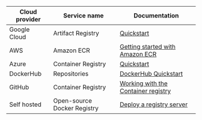 | Cloud provider | Service name                | Documentation                                                                                                                                                                                                                                                                                 |
| -------------- | --------------------------- | --------------------------------------------------------------------------------------------------------------------------------------------------------------------------------------------------------------------------------------------------------------------------------------------- |
| Google Cloud   | Artifact Registry           | [Quickstart](https://cloud.google.com/artifact-registry/docs/docker/quickstart)                                                                                                                                                                                                               |
| AWS            | Amazon ECR                  | [Getting started with Amazon ECR](https://docs.aws.amazon.com/AmazonECR/latest/userguide/getting-started-console.html)                                                                                                                                                                        |
| Azure          | Container Registry          | [Quickstart](https://docs.microsoft.com/en-us/azure/container-registry/container-registry-get-started-portal#:~:text=Azure%20Container%20Registry%20is%20a,container%20images%20and%20related%20artifacts.&text=Then%2C%20use%20Docker%20commands%20to,the%20image%20from%20your%20registry.) |
| DockerHub      | Repositories                | [DockerHub Quickstart](https://docs.docker.com/docker-hub/)                                                                                                                                                                                                                                   |
| GitHub         | Container Registry          | [Working with the Container registry](https://docs.github.com/en/packages/working-with-a-github-packages-registry/working-with-the-container-registry)                                                                                                                                        |
| Self hosted    | Open-source Docker Registry | [Deploy a registry server](https://docs.docker.com/registry/deploying/)                                                                                                                                                                                                                       |
